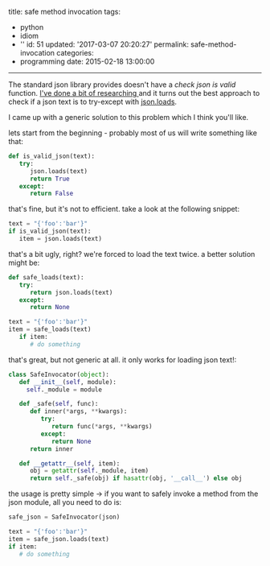 title: safe method invocation
tags:
  - python
  - idiom
  - ''
id: 51
updated: '2017-03-07 20:20:27'
permalink: safe-method-invocation
categories:
  - programming
date: 2015-02-18 13:00:00
---


The standard json library provides doesn't have a *check json is valid* function. [I've done a bit of researching ](http://stackoverflow.com/questions/5508509/how-do-i-check-if-a-string-is-valid-json-in-python) and it turns out the best approach to check if a json text is to try-except with [json.loads](https://docs.python.org/2/library/json.html#json.loads).

I came up with a generic solution to this problem which I think you'll like.

<!-- more -->

lets start from the beginning - probably most of us will write something like that:

```python
def is_valid_json(text):  
   try:  
      json.loads(text)  
      return True  
   except:  
      return False  
```

that's fine, but it's not to efficient. take a look at the following snippet:

```python 
text = "{'foo':'bar'}"  
if is_valid_json(text):  
   item = json.loads(text)  
```

that's a bit ugly, right? we're forced to load the text twice. a better solution might be:

```python  
def safe_loads(text):  
   try:  
      return json.loads(text)  
   except:  
      return None

text = "{'foo':'bar'}"  
item = safe_loads(text)  
   if item:  
      # do something  
```

that's great, but not generic at all. it only works for loading json text!:

```python 
class SafeInvocator(object):  
   def __init__(self, module):  
     self._module = module

   def _safe(self, func):  
      def inner(*args, **kwargs):  
         try:  
            return func(*args, **kwargs)  
         except:  
            return None
      return inner

   def __getattr__(self, item):  
      obj = getattr(self._module, item)  
      return self._safe(obj) if hasattr(obj, '__call__') else obj  
```

the usage is pretty simple -> if you want to safely invoke a method from the json module, all you need to do is:

```python 
safe_json = SafeInvocator(json)  

text = "{'foo':'bar'}"  
item = safe_json.loads(text)  
if item:  
   # do something  
```